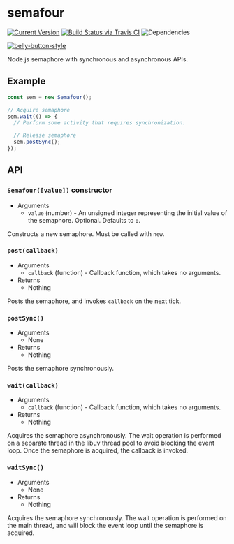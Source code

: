 # semafour

[![Current Version](https://img.shields.io/npm/v/semafour.svg)](https://www.npmjs.org/package/semafour)
[![Build Status via Travis CI](https://travis-ci.org/continuationlabs/semafour.svg?branch=master)](https://travis-ci.org/continuationlabs/semafour)
![Dependencies](http://img.shields.io/david/continuationlabs/semafour.svg)

[![belly-button-style](https://cdn.rawgit.com/continuationlabs/belly-button/master/badge.svg)](https://github.com/continuationlabs/belly-button)

Node.js semaphore with synchronous and asynchronous APIs.

## Example

```javascript
const sem = new Semafour();

// Acquire semaphore
sem.wait(() => {
  // Perform some activity that requires synchronization.

  // Release semaphore
  sem.postSync();
});
```

## API

### `Semafour([value])` constructor

  - Arguments
    - `value` (number) - An unsigned integer representing the initial value of the semaphore. Optional. Defaults to `0`.

Constructs a new semaphore. Must be called with `new`.

### `post(callback)`

  - Arguments
    - `callback` (function) - Callback function, which takes no arguments.
  - Returns
    - Nothing

Posts the semaphore, and invokes `callback` on the next tick.

### `postSync()`

  - Arguments
    - None
  - Returns
    - Nothing

Posts the semaphore synchronously.

### `wait(callback)`

  - Arguments
    - `callback` (function) - Callback function, which takes no arguments.
  - Returns
    - Nothing

Acquires the semaphore asynchronously. The wait operation is performed on a separate thread in the libuv thread pool to avoid blocking the event loop. Once the semaphore is acquired, the callback is invoked.

### `waitSync()`

  - Arguments
    - None
  - Returns
    - Nothing

Acquires the semaphore synchronously. The wait operation is performed on the main thread, and will block the event loop until the semaphore is acquired.
